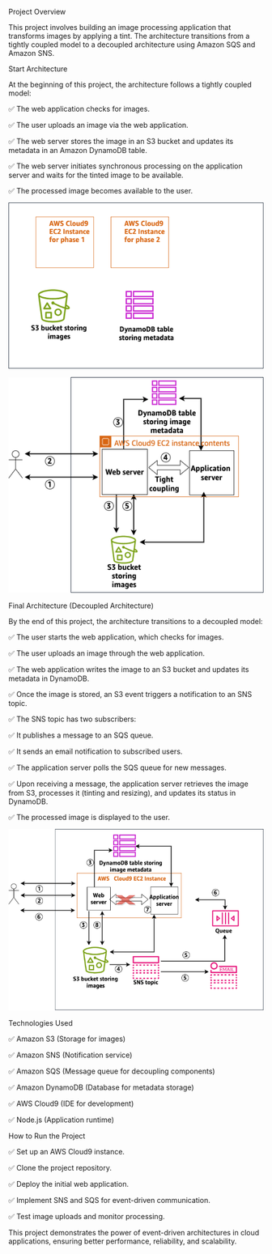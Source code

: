 Project Overview


This project involves building an image processing application that transforms images by applying a tint. The architecture transitions from a tightly coupled model to a decoupled architecture using Amazon SQS and Amazon SNS.




Start Architecture

At the beginning of this project, the architecture follows a tightly coupled model:



✅ The web application checks for images.

✅ The user uploads an image via the web application.

✅ The web server stores the image in an S3 bucket and updates its metadata in an Amazon DynamoDB table.

✅ The web server initiates synchronous processing on the application server and waits for the tinted image to be available.

✅ The processed image becomes available to the user.


![Start Architecture](https://github.com/LizaImmax/AWS-Cloud-Projects/blob/main/Building%20Decoupled%20Applications%20by%20Using%20Amazon%20SQS/images/Start%20Architecture.png)



![Phase 1 Architecture](https://github.com/LizaImmax/AWS-Cloud-Projects/blob/main/Building%20Decoupled%20Applications%20by%20Using%20Amazon%20SQS/images/Phase%201%20-Tightly%20Coupled.png)


Final Architecture (Decoupled Architecture)


By the end of this project, the architecture transitions to a decoupled model:



✅ The user starts the web application, which checks for images.

✅ The user uploads an image through the web application.

✅ The web application writes the image to an S3 bucket and updates its metadata in DynamoDB.

✅ Once the image is stored, an S3 event triggers a notification to an SNS topic.

✅ The SNS topic has two subscribers:

✅ It publishes a message to an SQS queue.

✅ It sends an email notification to subscribed users.

✅ The application server polls the SQS queue for new messages.

✅ Upon receiving a message, the application server retrieves the image from S3, processes it (tinting and resizing), and updates its status in DynamoDB.

✅ The processed image is displayed to the user.




![Final Architecture](https://github.com/LizaImmax/AWS-Cloud-Projects/blob/main/Building%20Decoupled%20Applications%20by%20Using%20Amazon%20SQS/images/Final%20Architecture-%20Loosely%20Coupled.png)





Technologies Used

✅ Amazon S3 (Storage for images)

✅ Amazon SNS (Notification service)

✅ Amazon SQS (Message queue for decoupling components)

✅ Amazon DynamoDB (Database for metadata storage)

✅ AWS Cloud9 (IDE for development)

✅ Node.js (Application runtime)

How to Run the Project

✅ Set up an AWS Cloud9 instance.

✅ Clone the project repository.

✅ Deploy the initial web application.

✅ Implement SNS and SQS for event-driven communication.

✅ Test image uploads and monitor processing.

This project demonstrates the power of event-driven architectures in cloud applications, ensuring better performance, reliability, and scalability.
